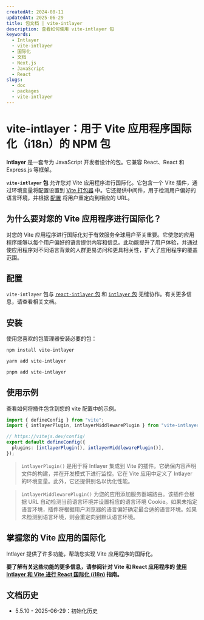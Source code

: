 ```yaml
---
createdAt: 2024-08-11
updatedAt: 2025-06-29
title: 包文档 | vite-intlayer
description: 查看如何使用 vite-intlayer 包
keywords:
  - Intlayer
  - vite-intlayer
  - 国际化
  - 文档
  - Next.js
  - JavaScript
  - React
slugs:
  - doc
  - packages
  - vite-intlayer
---
```


# vite-intlayer：用于 Vite 应用程序国际化（i18n）的 NPM 包

**Intlayer** 是一套专为 JavaScript 开发者设计的包。它兼容 React、React 和 Express.js 等框架。

**`vite-intlayer` 包** 允许您对 Vite 应用程序进行国际化。它包含一个 Vite 插件，通过环境变量将配置设置到 [Vite 打包器](https://vitejs.dev/guide/why.html#why-bundle-for-production) 中。它还提供中间件，用于检测用户偏好的语言环境，并根据 [配置](https://github.com/aymericzip/intlayer/blob/main/docs/docs/zh/configuration.md) 将用户重定向到相应的 URL。

## 为什么要对您的 Vite 应用程序进行国际化？

对您的 Vite 应用程序进行国际化对于有效服务全球用户至关重要。它使您的应用程序能够以每个用户偏好的语言提供内容和信息。此功能提升了用户体验，并通过使应用程序对不同语言背景的人群更易访问和更具相关性，扩大了应用程序的覆盖范围。

## 配置

`vite-intlayer` 包与 [`react-intlayer` 包](https://github.com/aymericzip/intlayer/blob/main/docs/docs/zh/packages/react-intlayer/index.md) 和 [`intlayer` 包](https://github.com/aymericzip/intlayer/blob/main/docs/docs/zh/packages/intlayer/index.md) 无缝协作。有关更多信息，请查看相关文档。

## 安装

使用您喜欢的包管理器安装必要的包：

```bash packageManager="npm"
npm install vite-intlayer
```

```bash packageManager="yarn"
yarn add vite-intlayer
```

```bash packageManager="pnpm"
pnpm add vite-intlayer
```

## 使用示例

查看如何将插件包含到您的 vite 配置中的示例。

```typescript fileName="vite.config.ts"
import { defineConfig } from "vite";
import { intlayerPlugin, intlayerMiddlewarePlugin } from "vite-intlayer";

// https://vitejs.dev/config/
export default defineConfig({
  plugins: [intlayerPlugin(), intlayerMiddlewarePlugin()],
});
```

> `intlayerPlugin()` 是用于将 Intlayer 集成到 Vite 的插件。它确保内容声明文件的构建，并在开发模式下进行监控。它在 Vite 应用中定义了 Intlayer 的环境变量。此外，它还提供别名以优化性能。

> `intlayerMiddlewarePlugin()` 为您的应用添加服务器端路由。该插件会根据 URL 自动检测当前语言环境并设置相应的语言环境 Cookie。如果未指定语言环境，插件将根据用户浏览器的语言偏好确定最合适的语言环境。如果未检测到语言环境，则会重定向到默认语言环境。

## 掌握您的 Vite 应用的国际化

Intlayer 提供了许多功能，帮助您实现 Vite 应用程序的国际化。

**要了解有关这些功能的更多信息，请参阅针对 Vite 和 React 应用程序的 [使用 Intlayer 和 Vite 进行 React 国际化 (i18n)](https://github.com/aymericzip/intlayer/blob/main/docs/docs/zh/intlayer_with_vite+react.md) 指南。**

## 文档历史

- 5.5.10 - 2025-06-29：初始化历史
